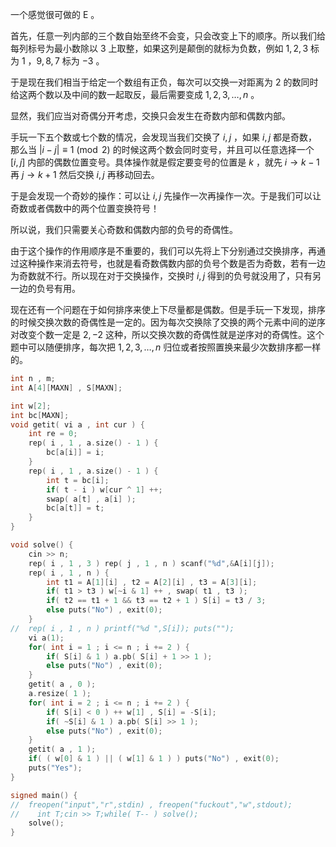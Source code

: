 一个感觉很可做的 E 。

首先，任意一列内部的三个数自始至终不会变，只会改变上下的顺序。所以我们给每列标号为最小数除以 $3$ 上取整，如果这列是颠倒的就标为负数，例如 $1,2,3$ 标为 $1$ ，$9,8,7$ 标为 $-3$ 。

于是现在我们相当于给定一个数组有正负，每次可以交换一对距离为 $2$ 的数同时给这两个数以及中间的数一起取反，最后需要变成 $1,2,3,\dots ,n$ 。

显然，我们应当对奇偶分开考虑，交换只会发生在奇数内部和偶数内部。

手玩一下五个数或七个数的情况，会发现当我们交换了 $i,j$ ，如果 $i,j$ 都是奇数，那么当 $|i-j| \equiv 1 \pmod 2$ 的时候这两个数会同时变号，并且可以任意选择一个 $[i,j]$ 内部的偶数位置变号。具体操作就是假定要变号的位置是 $k$ ，就先 $i \to k-1$ 再 $j \to k+1$ 然后交换 $i,j$ 再移动回去。

于是会发现一个奇妙的操作：可以让 $i,j$ 先操作一次再操作一次。于是我们可以让奇数或者偶数中的两个位置变换符号！

所以说，我们只需要关心奇数和偶数内部的负号的奇偶性。

由于这个操作的作用顺序是不重要的，我们可以先将上下分别通过交换排序，再通过这种操作来消去符号，也就是看奇数偶数内部的负号个数是否为奇数，若有一边为奇数就不行。所以现在对于交换操作，交换时 $i,j$ 得到的负号就没用了，只有另一边的负号有用。

现在还有一个问题在于如何排序来使上下尽量都是偶数。但是手玩一下发现，排序的时候交换次数的奇偶性是一定的。因为每次交换除了交换的两个元素中间的逆序对改变个数一定是 $2,-2$ 这种，所以交换次数的奇偶性就是逆序对的奇偶性。这个题中可以随便排序，每次把 $1,2,3,\dots ,n$ 归位或者按照置换来最少次数排序都一样的。


```cpp
int n , m;
int A[4][MAXN] , S[MAXN];

int w[2];
int bc[MAXN];
void getit( vi a , int cur ) {
	int re = 0;
	rep( i , 1 , a.size() - 1 ) {
		bc[a[i]] = i;
	}
	rep( i , 1 , a.size() - 1 ) {
		int t = bc[i];
		if( t - i ) w[cur ^ 1] ++;
		swap( a[t] , a[i] );
		bc[a[t]] = t;
	}
}

void solve() {
	cin >> n;
	rep( i , 1 , 3 ) rep( j , 1 , n ) scanf("%d",&A[i][j]);
	rep( i , 1 , n ) {
		int t1 = A[1][i] , t2 = A[2][i] , t3 = A[3][i];
		if( t1 > t3 ) w[~i & 1] ++ , swap( t1 , t3 );
		if( t2 == t1 + 1 && t3 == t2 + 1 ) S[i] = t3 / 3;
		else puts("No") , exit(0);
	}
//	rep( i , 1 , n ) printf("%d ",S[i]); puts("");
	vi a(1);
	for( int i = 1 ; i <= n ; i += 2 ) {
		if( S[i] & 1 ) a.pb( S[i] + 1 >> 1 );
		else puts("No") , exit(0);
	}
	getit( a , 0 );
	a.resize( 1 );
	for( int i = 2 ; i <= n ; i += 2 ) {
		if( S[i] < 0 ) ++ w[1] , S[i] = -S[i];
		if( ~S[i] & 1 ) a.pb( S[i] >> 1 );
		else puts("No") , exit(0);
	}
	getit( a , 1 );
	if( ( w[0] & 1 ) || ( w[1] & 1 ) ) puts("No") , exit(0);
	puts("Yes");
}

signed main() {
//	freopen("input","r",stdin) , freopen("fuckout","w",stdout);
//    int T;cin >> T;while( T-- ) solve();
    solve();
}
```
